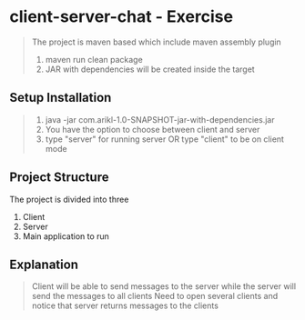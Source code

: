 # client-server-chat - Exercise 
>The project is maven based which include maven assembly plugin
>1. maven run clean package 
>2. JAR with dependencies will be created inside the target

## Setup Installation 
>1. java -jar com.arikl-1.0-SNAPSHOT-jar-with-dependencies.jar
>2. You have the option to choose between client and server
>3. type "server" for running server OR type "client" to be on client mode

## Project Structure
The project is divided into three
1. Client
2. Server
3. Main application to run

## Explanation
> Client will be able to send messages to the server while the server will send the messages to all clients
> Need to open several clients and notice that server returns messages to the clients
